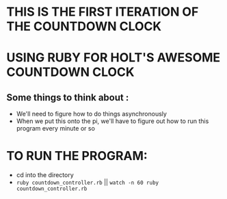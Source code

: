 # THIS IS THE FIRST ITERATION OF THE COUNTDOWN CLOCK
# USING RUBY FOR HOLT'S AWESOME COUNTDOWN CLOCK

## Some things to think about :
* We'll need to figure how to do things asynchronously
* When we put this onto the pi, we'll have to figure out how to
  run this program every minute or so

# TO RUN THE PROGRAM:
* cd into the directory
*  `ruby countdown_controller.rb` || `watch -n 60 ruby countdown_controller.rb`
